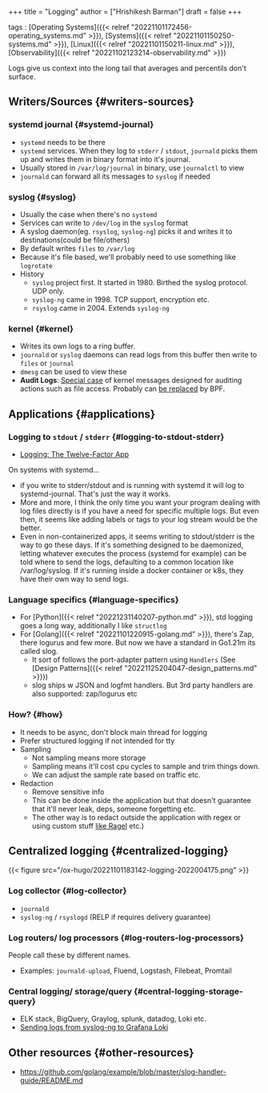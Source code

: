 +++
title = "Logging"
author = ["Hrishikesh Barman"]
draft = false
+++

tags
: [Operating Systems]({{< relref "20221101172456-operating_systems.md" >}}), [Systems]({{< relref "20221101150250-systems.md" >}}), [Linux]({{< relref "20221101150211-linux.md" >}}), [Observability]({{< relref "20221102123214-observability.md" >}})

Logs give us context into the long tail that averages and percentils don't surface.


## Writers/Sources {#writers-sources}


### systemd journal {#systemd-journal}

-   `systemd` needs to be there
-   `systemd` services. When they log to `stderr` / `stdout`, `journald` picks them up and writes them in binary format into it's journal.
-   Usually stored in `/var/log/journal` in binary, use `journalctl` to view
-   `journald` can forward all its messages to `syslog` if needed


### syslog {#syslog}

-   Usually the case when there's no `systemd`
-   Services can write to `/dev/log` in the `syslog` format
-   A syslog daemon(eg. `rsyslog`, `syslog-ng`) picks it and writes it to destinations(could be file/others)
-   By default writes `files` to `/var/log`
-   Because it's file based, we'll probably need to use something like `logrotate`
-   History
    -   `syslog` project first. It started in 1980. Birthed the syslog protocol. UDP only.
    -   `syslog-ng` came in 1998. TCP support, encryption etc.
    -   `rsyslog` came in 2004. Extends `syslog-ng`


### kernel {#kernel}

-   Writes its own logs to a ring buffer.
-   `journald` or `syslog` daemons  can read logs from this buffer then write to `files` or `journal`
-   `dmesg` can be used to view these
-   **Audit Logs**: [Special case](https://wiki.archlinux.org/title/Audit_framework) of kernel messages designed for auditing actions such as file access. Probably can [be replaced](https://goteleport.com/blog/linux-audit/) by BPF.


## Applications {#applications}


### Logging to `stdout` / `stderr` {#logging-to-stdout-stderr}

-   [Logging: The Twelve-Factor App](https://12factor.net/logs)

On systems with systemd...

-   if you write to stderr/stdout and is running with systemd it will log to systemd-journal. That's just the way it works.
-   More and more, I think the only time you want your program dealing with log files directly is if you have a need for specific multiple logs. But even then, it seems like adding labels or tags to your log stream would be the better.
-   Even in non-containerized apps, it seems writing to stdout/stderr is the way to go these days. If it's something designed to be daemonized, letting whatever executes the process (systemd for example) can be told where to send the logs, defaulting to a common location like /var/log/syslog. If it's running inside a docker container or k8s, they have their own way to send logs.


### Language specifics {#language-specifics}

-   For [Python]({{< relref "20221231140207-python.md" >}}), std logging goes a long way, additionally I like `structlog`
-   For [Golang]({{< relref "20221101220915-golang.md" >}}), there's Zap, there logurus and few more. But now we have a standard in Go1.21m its called slog.
    -   It sort of follows the port-adapter pattern using `Handlers` (See [Design Patterns]({{< relref "20221125204047-design_patterns.md" >}}))
    -   slog ships w JSON and logfmt handlers. But 3rd party handlers are also supported: zap/logurus etc


### How? {#how}

-   It needs to be async, don't block main thread for logging
-   Prefer structured logging if not intended for tty
-   Sampling
    -   Not sampling means more storage
    -   Sampling means it'll cost cpu cycles to sample and trim things down.
    -   We can adjust the sample rate based on traffic etc.
-   Redaction
    -   Remove sensitive info
    -   This can be done inside the application but that doesn't guarantee that it'll never leak, deps, someone forgetting etc.
    -   The other way is to redact outside the application with regex or using custom stuff [like Ragel](https://ekhabarov.com/post/ragel-state-machine-compiler/) etc.)


## Centralized logging {#centralized-logging}

{{< figure src="/ox-hugo/20221101183142-logging-2022004175.png" >}}


### Log collector {#log-collector}

-   `journald`
-   `syslog-ng` / `rsyslogd` (RELP if requires delivery guarantee)


### Log routers/ log processors {#log-routers-log-processors}

People call these by different names.

-   Examples: `journald-upload`, Fluend, Logstash, Filebeat, Promtail


### Central logging/ storage/query {#central-logging-storage-query}

-   ELK stack, BigQuery, Graylog, splunk, datadog, Loki etc.
-   [Sending logs from syslog-ng to Grafana Loki](https://www.syslog-ng.com/community/b/blog/posts/sending-logs-from-syslog-ng-to-grafana-loki)


## Other resources {#other-resources}

-   <https://github.com/golang/example/blob/master/slog-handler-guide/README.md>
